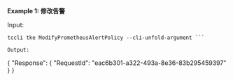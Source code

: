 **Example 1: 修改告警**



Input: 

```
tccli tke ModifyPrometheusAlertPolicy --cli-unfold-argument ```

Output: 
```
{
    "Response": {
        "RequestId": "eac6b301-a322-493a-8e36-83b295459397"
    }
}
```

